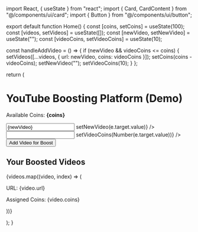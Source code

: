 import React, { useState } from "react"; import { Card, CardContent } from "@/components/ui/card"; import { Button } from "@/components/ui/button";

export default function Home() { const [coins, setCoins] = useState(100); const [videos, setVideos] = useState([]); const [newVideo, setNewVideo] = useState(""); const [videoCoins, setVideoCoins] = useState(10);

const handleAddVideo = () => { if (newVideo && videoCoins <= coins) { setVideos([...videos, { url: newVideo, coins: videoCoins }]); setCoins(coins - videoCoins); setNewVideo(""); setVideoCoins(10); } };

return ( <div className="p-4 max-w-2xl mx-auto"> <h1 className="text-2xl font-bold mb-4">YouTube Boosting Platform (Demo)</h1>

<Card className="mb-4">
    <CardContent className="p-4">
      <p className="mb-2">Available Coins: <strong>{coins}</strong></p>
      <input
        type="text"
        placeholder="Enter YouTube video URL"
        className="border p-2 w-full mb-2"
        value={newVideo}
        onChange={(e) => setNewVideo(e.target.value)}
      />
      <input
        type="number"
        min="1"
        max={coins}
        className="border p-2 w-full mb-2"
        value={videoCoins}
        onChange={(e) => setVideoCoins(Number(e.target.value))}
      />
      <Button onClick={handleAddVideo}>Add Video for Boost</Button>
    </CardContent>
  </Card>

  <h2 className="text-xl font-semibold mb-2">Your Boosted Videos</h2>
  {videos.map((video, index) => (
    <Card key={index} className="mb-2">
      <CardContent className="p-4">
        <p>URL: {video.url}</p>
        <p>Assigned Coins: {video.coins}</p>
      </CardContent>
    </Card>
  ))}
</div>

); }

